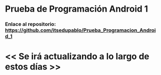 # Prueba de Programación Android 1 
### Enlace al repositorio: https://github.com/itsedupablo/Prueba_Programacion_Android_1
# << Se irá actualizando a lo largo de estos días >>
